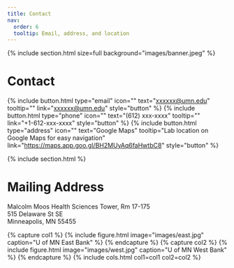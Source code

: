 ```yaml
---
title: Contact
nav:
  order: 6
  tooltip: Email, address, and location
---
```

{% include section.html size=full background="images/banner.jpeg" %}
# <i class="fas fa-envelope"></i>   Contact

{%
  include button.html
  type="email"
  icon=""
  text="xxxxxx@umn.edu"
  tooltip=""
  link="xxxxxx@umn.edu"
  style="button"
%}
{%
  include button.html
  type="phone"
  icon=""
  text="(612) xxx-xxxx" 
  tooltip=""
  link="+1-612-xxx-xxxx"
  style="button"
%}
{%
  include button.html
  type="address"
  icon=""
  text="Google Maps"
  tooltip="Lab location on Google Maps for easy navigation"
  link="https://maps.app.goo.gl/BH2MUyAq6faHwtbC8"
  style="button"
%}

{% include section.html %}

# <i class="fas fa-mail-bulk"></i>   Mailing Address

Malcolm Moos Health Sciences Tower, Rm 17-175  
515 Delaware St SE  
Minneapolis, MN 55455

{% capture col1 %}
{%
  include figure.html
  image="images/east.jpg"
  caption="U of MN East Bank"
%}
{% endcapture %}
{% capture col2 %}
{%
  include figure.html
  image="images/west.jpg"
  caption="U of MN West Bank"
%}
{% endcapture %}
{% include cols.html col1=col1 col2=col2 %}
